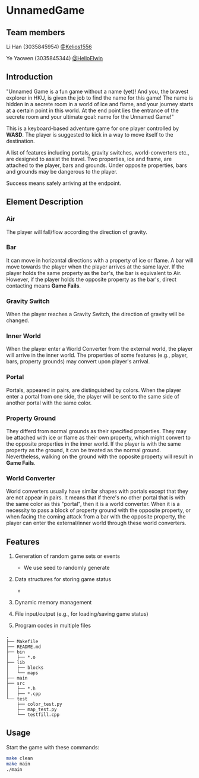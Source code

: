 # UnnamedGame

## Team members

Li Han (3035845954) [@Kelios1556](https://github.com/Kelios1556)

Ye Yaowen (3035845344) [@HelloElwin](https://github.com/HelloElwin)

## Introduction

"Unnamed Game is a fun game without a name (yet)! And you, the bravest explorer in HKU, is given the job to find the name for this game! The name is hidden in a secrete room in a world of ice and flame, and your journey starts at a certain point in this world. At the end point lies the entrance of the secrete room and your ultimate goal: name for the Unnamed Game!"

This is a keyboard-based adventure game for one player controlled by **WASD**. The player is suggested to kick in a way to move itself to the destination.

A list of features including portals, gravity switches, world-converters etc., are designed to assist the travel. Two properties, ice and frame, are attached to the player, bars and grounds. Under opposite properties, bars and grounds may be dangerous to the player.

Success means safely arriving at the endpoint. 

## Element Description

### Air

The player will fall/flow according the direction of gravity.

### Bar

It can move in horizontal directions with a property of ice or flame. A bar will move towards the player when the player arrives at the same layer. If the player holds the same property as the bar's, the bar is equivalent to Air. However, if the player holds the opposite property as the bar's, direct contacting means **Game Fails**.

### Gravity Switch

When the player reaches a Gravity Switch, the direction of gravity will be changed.

### Inner World

When the player enter a World Converter from the external world, the player will arrive in the inner world. The properties of some features (e.g., player, bars, property grounds) may convert upon player's arrival.

### Portal

Portals, appeared in pairs, are distinguished by colors. When the player enter a portal from one side, the player will be sent to the same side of another portal with the same color.

### Property Ground

They differd from normal grounds as their specified properties. They may be attached with ice or flame as their own property, which might convert to the opposite properties in the inner world. If the player is with the same property as the ground, it can be treated as the normal ground. Nevertheless, walking on the ground with the opposite property will result in **Game Fails**.

### World Converter

World converters usually have similar shapes with portals except that they are not appear in pairs. It means that if there's no other portal that is with the same color as this "portal", then it is a world converter. When it is a necessity to pass a block of property ground with the opposite property, or when facing the coming attack from a bar with the opposite property, the player can enter the external/inner world through these world converters.  

## Features

1. Generation of random game sets or events

    * We use seed to randomly generate 

2. Data structures for storing game status

    * 


3. Dynamic memory management


4. File input/output (e.g., for loading/saving game status)


5. Program codes in multiple files
```
.
├── Makefile
├── README.md
├── bin
│   ├── *.o
├── lib
│   ├── blocks
│   └── maps
├── main
├── src
│   ├── *.h
│   ├── *.cpp
└── test
    ├── color_test.py
    ├── map_test.py
    └── testfill.cpp
```


## Usage

Start the game with these commands:

```bash
make clean
make main
./main
```



